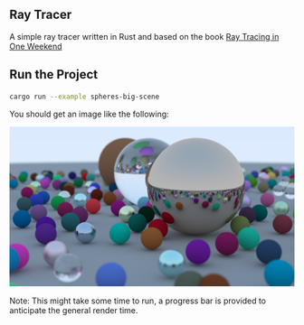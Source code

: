 ## Ray Tracer

A simple ray tracer written in Rust and based on the book [Ray Tracing in One Weekend](https://raytracing.github.io/books/RayTracingInOneWeekend.html)

## Run the Project

```bash
cargo run --example spheres-big-scene
```

You should get an image like the following:

![Big Scene](images/spheres-big-scene.png)

Note: This might take some time to run, a progress bar is provided to anticipate the general render time.